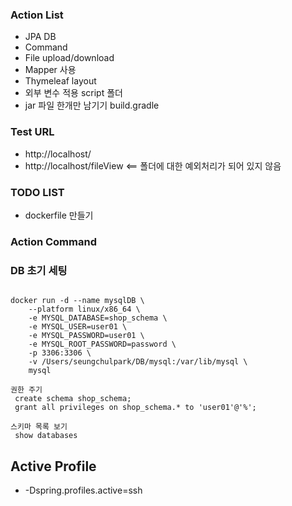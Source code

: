 ### Action List
- JPA DB
- Command 
- File upload/download
- Mapper 사용
- Thymeleaf layout
- 외부 변수 적용 script 폴더
- jar 파일 한개만 남기기 build.gradle

### Test URL
- http://localhost/
- http://localhost/fileView <== 폴더에 대한 예외처리가 되어 있지 않음 


### TODO LIST
- dockerfile 만들기

### Action Command
### DB 초기 세팅
<pre><code>
docker run -d --name mysqlDB \
    --platform linux/x86_64 \
    -e MYSQL_DATABASE=shop_schema \
    -e MYSQL_USER=user01 \
    -e MYSQL_PASSWORD=user01 \
    -e MYSQL_ROOT_PASSWORD=password \
    -p 3306:3306 \
    -v /Users/seungchulpark/DB/mysql:/var/lib/mysql \
    mysql

권한 주기
 create schema shop_schema;
 grant all privileges on shop_schema.* to 'user01'@'%';

스키마 목록 보기
 show databases
</code></pre>

## Active Profile
- -Dspring.profiles.active=ssh